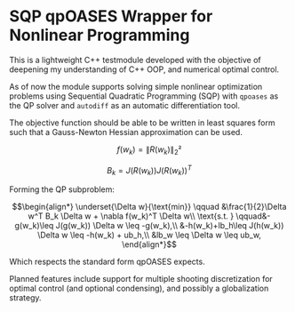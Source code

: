 # SQP qpOASES Wrapper for Nonlinear Programming

This is a lightweight C++ testmodule developed with the objective of deepening my understanding of C++ OOP, and numerical optimal control.

As of now the module supports solving simple nonlinear optimization problems using Sequential Quadratic Programming (SQP) with `qpoases` as the QP solver and `autodiff` as an automatic differentiation tool. 

The objective function should be able to be written in least squares form such that a Gauss-Newton Hessian approximation can be used.

```math 
f(w_k) = \| R(w_k) \|_2² 
```
```math
B_k = J(R(w_k))J(R(w_k))^T
```

Forming the QP subproblem:

```math
\begin{align*}
\underset{\Delta w}{\text{min}} \qquad &\frac{1}{2}\Delta w^T B_k \Delta w + \nabla f(w_k)^T \Delta w\\
\text{s.t. } \qquad&-g(w_k)\leq J(g(w_k)) \Delta w \leq -g(w_k),\\
&-h(w_k)+lb_h\leq J(h(w_k)) \Delta w \leq  -h(w_k) + ub_h,\\
&lb_w \leq \Delta w \leq ub_w,
\end{align*}
```
Which respects the standard form qpOASES expects.

Planned features include support for multiple shooting discretization for optimal control (and optional condensing), and possibly a globalization strategy.